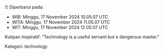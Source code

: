 ⏰ Diperbarui pada:
- WIB: Minggu, 17 November 2024 10.05.07 UTC
- WITA: Minggu, 17 November 2024 11.05.07 UTC
- WIT: Minggu, 17 November 2024 12.05.07 UTC

Kutipan Inspiratif:
"Technology is a useful servant but a dangerous master."


Kategori: technology

